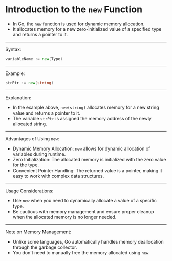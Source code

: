 
# Introduction to the `new` Function
- In Go, the `new` function is used for dynamic memory allocation.
- It allocates memory for a new zero-initialized value of a specified type and returns a pointer to it.

---
Syntax:
```go
variableName := new(Type)
```

---
Example:
```go
strPtr := new(string)
```

---
Explanation:
- In the example above, `new(string)` allocates memory for a new string value and returns a pointer to it.
- The variable `strPtr` is assigned the memory address of the newly allocated string.

---
Advantages of Using `new`:
- Dynamic Memory Allocation: `new` allows for dynamic allocation of variables during runtime.
- Zero Initialization: The allocated memory is initialized with the zero value for the type.
- Convenient Pointer Handling: The returned value is a pointer, making it easy to work with complex data structures.

---
Usage Considerations:
- Use `new` when you need to dynamically allocate a value of a specific type.
- Be cautious with memory management and ensure proper cleanup when the allocated memory is no longer needed.

---
Note on Memory Management:
- Unlike some languages, Go automatically handles memory deallocation through the garbage collector.
- You don't need to manually free the memory allocated using `new`.
